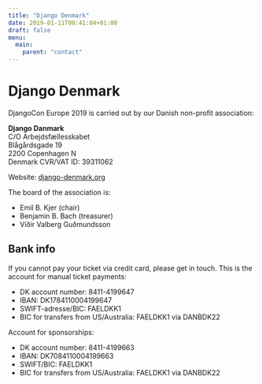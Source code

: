 ```yaml
---
title: "Django Denmark"
date: 2019-01-11T00:41:04+01:00
draft: false
menu:
  main:
    parent: "contact"
---
```



# Django Denmark

DjangoCon Europe 2019 is carried out by our Danish non-profit association:

**Django Danmark**<br/>
C/O Arbejdsfællesskabet<br/>
Blågårdsgade 19<br/>
2200 Copenhagen N<br/>
Denmark
CVR/VAT ID: 39311062

Website: [django-denmark.org](https://django-denmark.org/)

The board of the association is:

* Emil B. Kjer (chair)
* Benjamin B. Bach (treasurer)
* Víðir Valberg Guðmundsson


## Bank info

If you cannot pay your ticket via credit card, please get in touch. This is the account for manual ticket payments:

* DK account number: 8411-4199647
* IBAN: DK1784110004199647
* SWIFT-adresse/BIC: FAELDKK1
* BIC for transfers from US/Australia: FAELDKK1 via DANBDK22

Account for sponsorships:

* DK account number: 8411-4199663
* IBAN: DK7084110004199663
* SWIFT/BIC: FAELDKK1
* BIC for transfers from US/Australia: FAELDKK1 via DANBDK22


